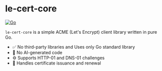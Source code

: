 # le-cert-core

[![Go](https://github.com/mugund10/le-cert-core/actions/workflows/go.yml/badge.svg)](https://github.com/mugund10/le-cert-core/actions/workflows/go.yml)


`le-cert-core` is a simple ACME (Let's Encrypt) client library written in pure Go.

- ✅ No third-party libraries and Uses only Go standard library
- 🤖 No AI-generated code
- ⚙️ Supports HTTP-01 and DNS-01 challenges
- 🔁 Handles certificate issuance and renewal